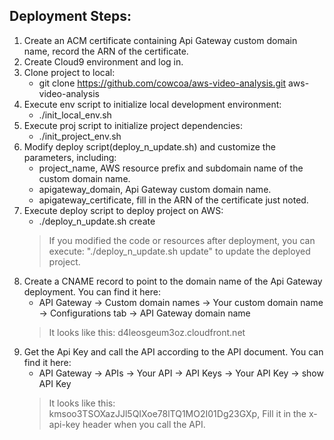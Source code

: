 ## Deployment Steps:

1. Create an ACM certificate containing Api Gateway custom domain name, record the ARN of the certificate.
2. Create Cloud9 environment and log in.
3. Clone project to local:
   - git clone https://github.com/cowcoa/aws-video-analysis.git aws-video-analysis
4. Execute env script to initialize local development environment:
   - ./init_local_env.sh
5. Execute proj script to initialize project dependencies:
   - ./init_project_env.sh
6. Modify deploy script(deploy_n_update.sh) and customize the parameters, including:
   - project_name, AWS resource prefix and subdomain name of the custom domain name.
   - apigateway_domain, Api Gateway custom domain name.
   - apigateway_certificate, fill in the ARN of the certificate just noted.
7. Execute deploy script to deploy project on AWS:
   - ./deploy_n_update.sh create
   > If you modified the code or resources after deployment, you can execute: "./deploy_n_update.sh update" to update the deployed project.
8. Create a CNAME record to point to the domain name of the Api Gateway deployment. You can find it here:
   - API Gateway -> Custom domain names -> Your custom domain name -> Configurations tab -> API Gateway domain name
   > It looks like this: d4leosgeum3oz.cloudfront.net
9. Get the Api Key and call the API according to the API document. You can find it here:
   - API Gateway -> APIs -> Your API -> API Keys -> Your API Key -> show API Key
   > It looks like this: kmsoo3TSOXazJJl5QIXoe78lTQ1MO2I01Dg23GXp, Fill it in the x-api-key header when you call the API.

